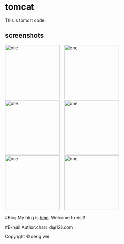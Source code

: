 # tomcat
This is tomcat code.

screenshots
-----------------------
<img alt="one" src="https://raw.github.com/charsdavy/tomcat/master/screenshots/tomcat.jpg" width="180">
&nbsp;&nbsp;
<img alt="one" src="https://raw.github.com/charsdavy/tomcat/master/screenshots/tomcat2.png" width="180">
&nbsp;&nbsp;
<img alt="one" src="https://raw.github.com/charsdavy/tomcat/master/screenshots/tomcat3.png" width="180">
&nbsp;&nbsp;
<img alt="one" src="https://raw.github.com/charsdavy/tomcat/master/screenshots/tomcat4.png" width="180">
&nbsp;&nbsp;
<img alt="one" src="https://raw.github.com/charsdavy/tomcat/master/screenshots/tomcat5.png" width="180">
&nbsp;&nbsp;
<img alt="one" src="https://raw.github.com/charsdavy/tomcat/master/screenshots/tomcat6.png" width="180">
&nbsp;&nbsp;

#Blog
My blog is [here](http://my.oschina.net/chars/blog). Welcome to visit!

#E-mail
Author:chars_d@126.com

Copyright © deng wei
